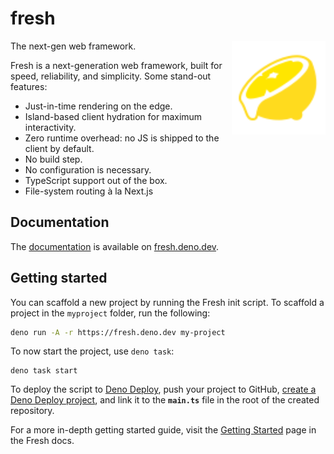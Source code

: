 # fresh

<img align="right" src="./www/static/logo.svg" height="150px" alt="the fresh logo: a sliced lemon dripping with juice">

The next-gen web framework.

Fresh is a next-generation web framework, built for speed, reliability, and
simplicity. Some stand-out features:

- Just-in-time rendering on the edge.
- Island-based client hydration for maximum interactivity.
- Zero runtime overhead: no JS is shipped to the client by default.
- No build step.
- No configuration is necessary.
- TypeScript support out of the box.
- File-system routing à la Next.js

## Documentation

The [documentation](https://fresh.deno.dev/docs/) is available on
[fresh.deno.dev](https://fresh.deno.dev/).

## Getting started

You can scaffold a new project by running the Fresh init script. To scaffold a
project in the `myproject` folder, run the following:

```sh
deno run -A -r https://fresh.deno.dev my-project
```

To now start the project, use `deno task`:

```
deno task start
```

To deploy the script to [Deno Deploy](https://deno.com/deploy), push your
project to GitHub, [create a Deno Deploy project](https://dash.deno.com/new),
and link it to the **`main.ts`** file in the root of the created repository.

For a more in-depth getting started guide, visit the
[Getting Started](https://fresh.deno.dev/docs/getting-started) page in the Fresh
docs.
